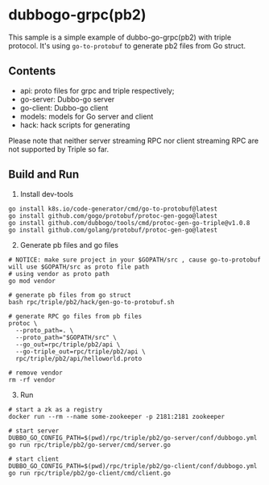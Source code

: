 # dubbogo-grpc(pb2)

This sample is a simple example of dubbo-go-grpc(pb2) with triple protocol.
It's using `go-to-protobuf` to generate pb2 files from Go struct.


## Contents

- api: proto files for grpc and triple respectively;
- go-server: Dubbo-go server
- go-client: Dubbo-go client
- models: models for Go server and client
- hack: hack scripts for generating

Please note that neither server streaming RPC nor client streaming RPC are not supported by Triple so far.


## Build and Run

1. Install dev-tools

```shell
go install k8s.io/code-generator/cmd/go-to-protobuf@latest
go install github.com/gogo/protobuf/protoc-gen-gogo@latest
go install github.com/dubbogo/tools/cmd/protoc-gen-go-triple@v1.0.8
go install github.com/golang/protobuf/protoc-gen-go@latest
```

2. Generate pb files and go files

```shell
# NOTICE: make sure project in your $GOPATH/src , cause go-to-protobuf will use $GOPATH/src as proto file path
# using vendor as proto path
go mod vendor

# generate pb files from go struct
bash rpc/triple/pb2/hack/gen-go-to-protobuf.sh

# generate RPC go files from pb files
protoc \
  --proto_path=. \
  --proto_path="$GOPATH/src" \
  --go_out=rpc/triple/pb2/api \
  --go-triple_out=rpc/triple/pb2/api \
  rpc/triple/pb2/api/helloworld.proto
  
# remove vendor
rm -rf vendor
```

3. Run

```shell
# start a zk as a registry
docker run --rm --name some-zookeeper -p 2181:2181 zookeeper

# start server
DUBBO_GO_CONFIG_PATH=$(pwd)/rpc/triple/pb2/go-server/conf/dubbogo.yml go run rpc/triple/pb2/go-server/cmd/server.go

# start client
DUBBO_GO_CONFIG_PATH=$(pwd)/rpc/triple/pb2/go-client/conf/dubbogo.yml go run rpc/triple/pb2/go-client/cmd/client.go
```